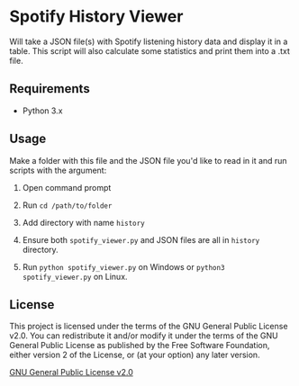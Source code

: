 # Spotify History Viewer

Will take a JSON file(s) with Spotify listening history data and display it in a table. This script will also calculate some statistics and print them into a .txt file.

## Requirements

-   Python 3.x

## Usage

Make a folder with this file and the JSON file you'd like to read in it and run scripts with the argument:

1. Open command prompt

2. Run `cd /path/to/folder`

3. Add directory with name `history`

3. Ensure both `spotify_viewer.py` and JSON files are all in `history` directory.

4. Run `python spotify_viewer.py` on Windows or `python3 spotify_viewer.py` on Linux.

## License

This project is licensed under the terms of the GNU General Public License v2.0. You can redistribute it and/or modify it under the terms of the GNU General Public License as published by the Free Software Foundation, either version 2 of the License, or (at your option) any later version.

[GNU General Public License v2.0](https://www.gnu.org/licenses/old-licenses/gpl-2.0.en.html)
